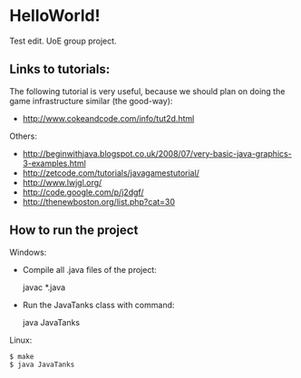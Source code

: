 HelloWorld!
=========

Test edit.
UoE group project.

Links to tutorials: 
---------

The following tutorial is very useful, because we should plan on doing the game infrastructure similar (the good-way):

- http://www.cokeandcode.com/info/tut2d.html

Others:

- http://beginwithjava.blogspot.co.uk/2008/07/very-basic-java-graphics-3-examples.html
- http://zetcode.com/tutorials/javagamestutorial/
- http://www.lwjgl.org/
- http://code.google.com/p/j2dgf/
- http://thenewboston.org/list.php?cat=30

How to run the project
---------

Windows:
- Compile all .java files of the project:

    javac *.java

- Run the JavaTanks class with command:

    java JavaTanks

Linux:

    $ make
    $ java JavaTanks
